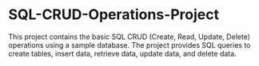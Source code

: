 # SQL-CRUD-Operations-Project
This project contains the basic SQL CRUD (Create, Read, Update, Delete) operations using a sample database. The project provides SQL queries to create tables, insert data, retrieve data, update data, and delete data.
